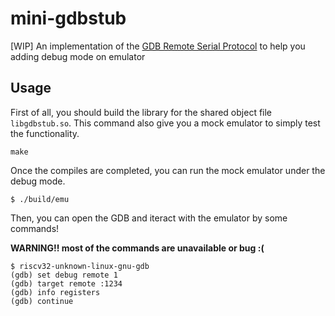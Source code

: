 # mini-gdbstub

[WIP] An implementation of the
[GDB Remote Serial Protocol](https://sourceware.org/gdb/onlinedocs/gdb/Remote-Protocol.html#Remote-Protocol)
to help you adding debug mode on emulator

## Usage

First of all, you should build the library for the shared object file `libgdbstub.so`.
This command also give you a mock emulator to simply test the functionality.
```
make
```

Once the compiles are completed, you can run the mock emulator under
the debug mode.
```
$ ./build/emu
```

Then, you can open the GDB and iteract with the emulator by some commands!

**WARNING!! most of the commands are unavailable or bug :(**
```
$ riscv32-unknown-linux-gnu-gdb
(gdb) set debug remote 1
(gdb) target remote :1234
(gdb) info registers
(gdb) continue
```
